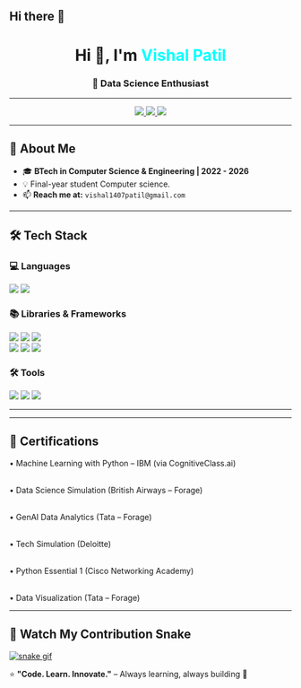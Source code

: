 ## Hi there 👋

<!-- Dark Mode Professional GitHub Profile README -->

<h1 align="center">Hi 👋, I'm <span style="color:#00FFFF;">Vishal Patil</span></h1>
<h3 align="center">🚀 Data Science Enthusiast</h3>

---

<p align="center">
 <a href="https://github.com/Vishal1470" target="_blank">
  <img src="https://img.shields.io/badge/GitHub-181717?style=flat&logo=github&logoColor=white"  />
</a>
</a>
  <a href="https://vishal1407patil@gmail.com">
    <img src="https://img.shields.io/badge/Email-D14836?style=flat&logo=gmail&logoColor=white" />
  </a>
  <a href="https://www.linkedin.com/in/vishal-patil-2a733125b">
    <img src="https://img.shields.io/badge/LinkedIn-0077B5?style=flat&logo=linkedin&logoColor=white" />
  </a>
</p>

---

## 🚀 About Me
- 🎓 **BTech in Computer Science & Engineering | 2022 - 2026**
- 💡 Final-year student Computer science.
- 📫 **Reach me at:** `vishal1407patil@gmail.com`

---

## 🛠 Tech Stack

### 💻 Languages
<p>
  <img src="https://img.shields.io/badge/Python-3776AB?style=for-the-badge&logo=python&logoColor=white">
  <img src="https://img.shields.io/badge/SQL-336791?style=for-the-badge&logo=postgresql&logoColor=white">
</p>


### 📚 Libraries & Frameworks
<p>
  <img src="https://img.shields.io/badge/Pandas-150458?style=for-the-badge&logo=pandas&logoColor=white">
  <img src="https://img.shields.io/badge/NumPy-013243?style=for-the-badge&logo=numpy&logoColor=white">
  <img src="https://img.shields.io/badge/Matplotlib-00457C?style=for-the-badge&logo=plotly&logoColor=white"><br>
  <img src="https://img.shields.io/badge/Scikit--Learn-F7931E?style=for-the-badge&logo=scikit-learn&logoColor=white">
  <img src="https://img.shields.io/badge/Django-092E20?style=for-the-badge&logo=django&logoColor=white">
  <img src="https://img.shields.io/badge/Streamlit-FF4B4B?style=for-the-badge&logo=streamlit&logoColor=white">
</p>


### 🛠 Tools
<p>
  <img src="https://img.shields.io/badge/Jupyter-F37626?style=for-the-badge&logo=jupyter&logoColor=white">
  <img src="https://img.shields.io/badge/Google%20Colab-F9AB00?style=for-the-badge&logo=googlecolab&logoColor=white">
  <img src="https://img.shields.io/badge/Excel-217346?style=for-the-badge&logo=microsoft-excel&logoColor=white">
</p>

---


---

## 📜 Certifications
• Machine Learning with Python – IBM (via CognitiveClass.ai)<p><br>
• Data Science Simulation (British Airways – Forage)<p><br>
• GenAI Data Analytics (Tata – Forage)<p><br>
• Tech Simulation (Deloitte)<p><br>
• Python Essential 1 (Cisco Networking Academy)<p><br>
• Data Visualization (Tata – Forage) 

---
## 🐍 Watch My Contribution Snake
[![snake gif](https://raw.githubusercontent.com/Vishal1470/Vishal1470/main/output/github-contribution-grid-snake-dark.svg)](https://github.com/Vishal1470)

⭐ **"Code. Learn. Innovate."** – Always learning, always building 🚀

